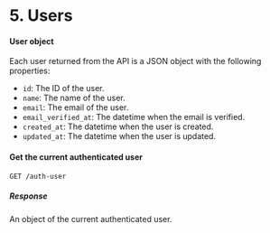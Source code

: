 # 5. Users

#### User object

Each user returned from the API is a JSON object with the following properties:

- `id`: The ID of the user.
- `name`: The name of the user.
- `email`: The email of the user.
- `email_verified_at`: The datetime when the email is verified.
- `created_at`: The datetime when the user is created.
- `updated_at`: The datetime when the user is updated.

#### Get the current authenticated user

```
GET /auth-user
```

##### Response

An object of the current authenticated user.
